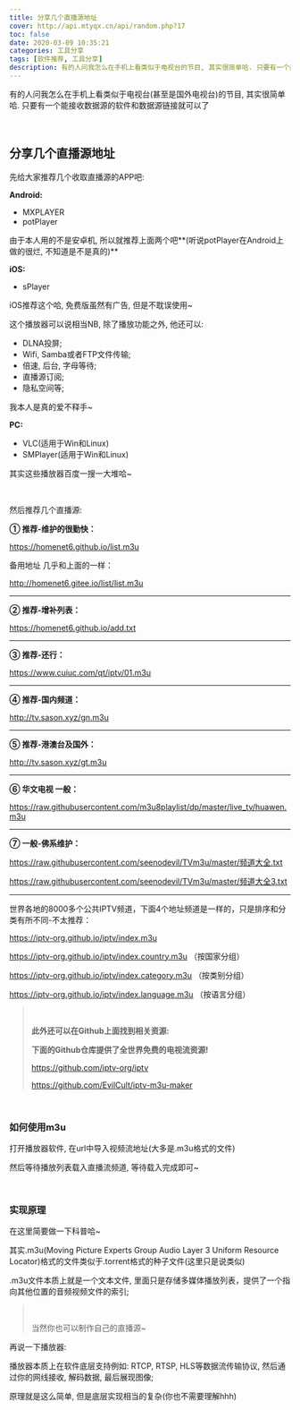 ```yaml
---
title: 分享几个直播源地址
cover: http://api.mtyqx.cn/api/random.php?17
toc: false
date: 2020-03-09 10:35:21
categories: 工具分享
tags: [软件推荐, 工具分享]
description: 有的人问我怎么在手机上看类似于电视台的节目, 其实很简单哈. 只要有一个能接收数据源的软件和数据源链接就可以了
---
```


有的人问我怎么在手机上看类似于电视台(甚至是国外电视台)的节目, 其实很简单哈. 只要有一个能接收数据源的软件和数据源链接就可以了

<br/>

<!--more-->

## 分享几个直播源地址

先给大家推荐几个收取直播源的APP吧:

**Android:**

-   MXPLAYER
-   potPlayer

由于本人用的不是安卓机, 所以就推荐上面两个吧**(听说potPlayer在Android上做的很烂, 不知道是不是真的)**

**iOS:**

-   sPlayer

iOS推荐这个哈, 免费版虽然有广告, 但是不耽误使用~

这个播放器可以说相当NB, 除了播放功能之外, 他还可以:

-   DLNA投屏;
-   Wifi, Samba或者FTP文件传输;
-   倍速, 后台, 字母等待;
-   直播源订阅;
-   隐私空间等;

我本人是真的爱不释手~

**PC:**

-   VLC(适用于Win和Linux)
-   SMPlayer(适用于Win和Linux)

其实这些播放器百度一搜一大堆哈~

<br/>

然后推荐几个直播源:

**① 推荐-维护的很勤快：**

https://homenet6.github.io/list.m3u

备用地址 几乎和上面的一样：

http://homenet6.gitee.io/list/list.m3u

****

**② 推荐-增补列表：**

https://homenet6.github.io/add.txt

****

**③ 推荐-还行：**

https://www.cuiuc.com/qt/iptv/01.m3u

****

**④ 推荐-国内频道：**

http://tv.sason.xyz/gn.m3u

****

**⑤ 推荐-港澳台及国外：**

http://tv.sason.xyz/gt.m3u

****

**⑥ 华文电视 一般：**

https://raw.githubusercontent.com/m3u8playlist/dp/master/live_tv/huawen.m3u

****

**⑦ 一般-佛系维护：**

https://raw.githubusercontent.com/seenodevil/TVm3u/master/频道大全.txt

https://raw.githubusercontent.com/seenodevil/TVm3u/master/频道大全3.txt

****

世界各地的8000多个公共IPTV频道，下面4个地址频道是一样的，只是排序和分类有所不同-不太推荐：

https://iptv-org.github.io/iptv/index.m3u

https://iptv-org.github.io/iptv/index.country.m3u （按国家分组）

https://iptv-org.github.io/iptv/index.category.m3u （按类别分组）

https://iptv-org.github.io/iptv/index.language.m3u （按语言分组）

><br/>
>
>**此外还可以在Github上面找到相关资源:** 
>
>**下面的Github仓库提供了全世界免费的电视流资源!**
>
>https://github.com/iptv-org/iptv
>
>https://github.com/EvilCult/iptv-m3u-maker

<br/>

### 如何使用m3u

打开播放器软件, 在url中导入视频流地址(大多是.m3u格式的文件)

然后等待播放列表载入直播流频道, 等待载入完成即可~

<br/>

### 实现原理

在这里简要做一下科普哈~

其实.m3u(Moving Picture Experts Group Audio Layer 3 Uniform Resource Locator)格式的文件类似于.torrent格式的种子文件(这里只是说类似)

.m3u文件本质上就是一个文本文件, 里面只是存储多媒体播放列表，提供了一个指向其他位置的音频视频文件的索引;

><br/>
>
>当然你也可以制作自己的直播源~

再说一下播放器:

播放器本质上在软件底层支持例如: RTCP, RTSP, HLS等数据流传输协议, 然后通过你的网线接收, 解码数据, 最后展现图像;

原理就是这么简单, 但是底层实现相当的复杂(你也不需要理解hhh)

<br/>